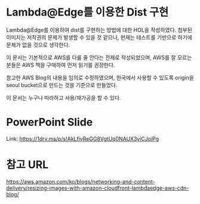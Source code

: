 # Lambda@Edge를 이용한 Dist 구현
Lambda@Edge를 이용하여 dist를 구현하는 방법에 대한 HOL을 작성하였다. 첨부된 이미지는 저작권의 문제가 발생할 수 있을 것 같으나, 현재는 테스트를 기반으로 하기에 문제가 없을 것으로 생각한다.

이 문서는 기본적으로 AWS를 다룰 줄 안다는 전제로 작성되었으며, AWS를 잘 모르는 분들은 AWS 책을 구매하여 먼저 읽기를 권장한다.

참고한 AWS Blog의 내용을 임의로 수정하였으며, 한국에서 사용할 수 있도록 origin을 seoul bucket으로 만드는 것을 기준으로 만들었다.

이 문서는 누구나 따라하고 사용/재가공을 할 수 있다.

# PowerPoint Slide
Link: https://1drv.ms/p/s!AkLfiyReGG8VgtUq0NAUX3yiCJoiPg

# 참고 URL
https://aws.amazon.com/ko/blogs/networking-and-content-delivery/resizing-images-with-amazon-cloudfront-lambdaedge-aws-cdn-blog/